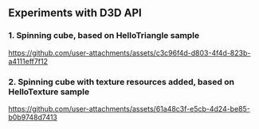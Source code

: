 
## Experiments with D3D API

### 1. Spinning cube, based on HelloTriangle sample

https://github.com/user-attachments/assets/c3c96f4d-d803-4f4d-823b-a4111eff7f12

### 2. Spinning cube with texture resources added, based on HelloTexture sample

https://github.com/user-attachments/assets/61a48c3f-e5cb-4d24-be85-b0b9748d7413

